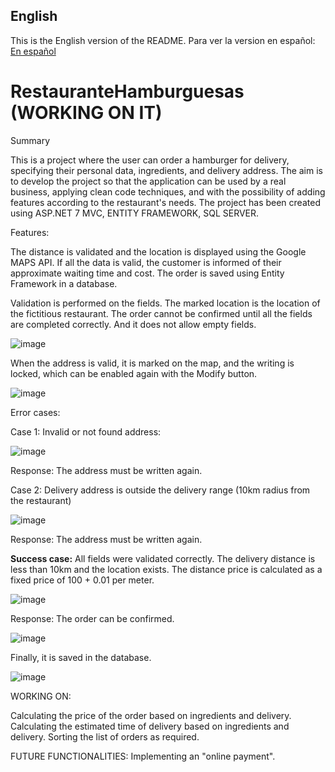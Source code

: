 ## English
This is the English version of the README. Para ver la version en español: [En español](README.es.md)

# **__RestauranteHamburguesas (WORKING ON IT)__**


Summary

This is a project where the user can order a hamburger for delivery, specifying their personal data, ingredients, and delivery address. The aim is to develop the project so that the application can be used by a real business, applying clean code techniques, and with the possibility of adding features according to the restaurant's needs. The project has been created using ASP.NET 7 MVC, ENTITY FRAMEWORK, SQL SERVER.

Features:

The distance is validated and the location is displayed using the Google MAPS API.
If all the data is valid, the customer is informed of their approximate waiting time and cost.
The order is saved using Entity Framework in a database.

Validation is performed on the fields. The marked location is the location of the fictitious restaurant.
The order cannot be confirmed until all the fields are completed correctly. And it does not allow 
empty fields.


![image](https://user-images.githubusercontent.com/68035536/231653950-ee40ef89-07fb-404e-bdb5-6cb4b5ff6314.png)


When the address is valid, it is marked on the map, and the writing is locked, which can be enabled again with the Modify button.

![image](https://user-images.githubusercontent.com/68035536/231652468-998b5c32-6427-47f8-b470-706d573f6c74.png)


Error cases:

Case 1: Invalid or not found address:

![image](https://user-images.githubusercontent.com/68035536/231652765-6f9fe032-4954-4c7e-bdd4-8ddad5b60eb3.png)

Response: The address must be written again.

Case 2: Delivery address is outside the delivery range (10km radius from the restaurant)

![image](https://user-images.githubusercontent.com/68035536/231653773-043f98f0-71c4-4c8d-bb01-76e2d4c5364e.png)


Response: The address must be written again.

**Success case:**
All fields were validated correctly.
The delivery distance is less than 10km and the location exists.
The distance price is calculated as a fixed price of 100 + 0.01 per meter.

![image](https://user-images.githubusercontent.com/68035536/231654113-78c13393-86fc-4e06-a371-f5441a52eb49.png)

Response: The order can be confirmed.


![image](https://user-images.githubusercontent.com/68035536/231655324-9d4244be-0c83-464f-a3d6-dd8bfe33ffec.png)




Finally, it is saved in the database.

![image](https://user-images.githubusercontent.com/68035536/231655562-a1f9c531-2f70-4610-a387-43ee85151142.png)











WORKING ON:

Calculating the price of the order based on ingredients and delivery.
Calculating the estimated time of delivery based on ingredients and delivery.
Sorting the list of orders as required.

FUTURE FUNCTIONALITIES:
Implementing an "online payment".
